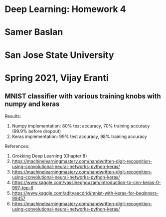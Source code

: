 # Deep Learning: Homework 4
# Samer Baslan
# San Jose State University
# Spring 2021, Vijay Eranti


## MNIST classifier with various training knobs with numpy and keras

Results:
  1. Numpy implementation: 80% test accuracy, 70% training accuracy (99.9% before dropout)
  2. Keras implementation: 99% test accuracy, 98% training accuracy


References:
1. Grokking Deep Learning (Chapter 8)
2. https://machinelearningmastery.com/handwritten-digit-recognition-using-convolutional-neural-networks-python-keras/
3. https://machinelearningmastery.com/handwritten-digit-recognition-using-convolutional-neural-networks-python-keras/
4. https://www.kaggle.com/yassineghouzam/introduction-to-cnn-keras-0-997-top-6
5. https://www.kaggle.com/adityaecdrid/mnist-with-keras-for-beginners-99457
6. https://machinelearningmastery.com/handwritten-digit-recognition-using-convolutional-neural-networks-python-keras/
